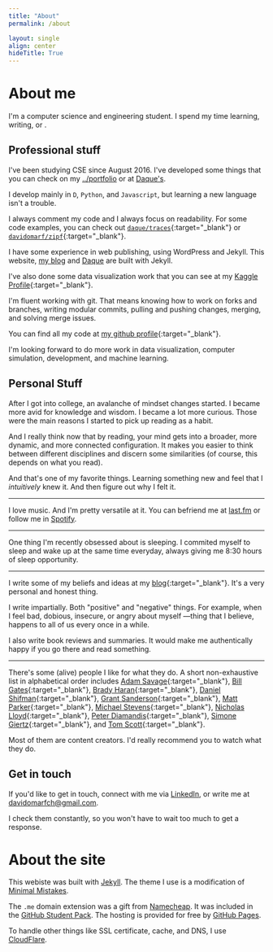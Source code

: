 ```yaml
---
title: "About"
permalink: /about

layout: single
align: center
hideTitle: True
---
```


<script>
var description = [
  "loving <a href = 'https://youtu.be/paqr3kdmcZg?list=PLwic3h1bAlblkSJ-U9YxEpTclFoUS_Otq&t=41' target=_blank>Woodkid's music</a>",
  "quoting The Simpsons",
  "procrastinating at <a href = 'https://www.reddit.com/r/aww' target=_blank>r/aww</a>",
  "trying to succeed at plant caring",
  "dancing ridiculously",
  "fantasizing I'll decipher the stock market",
  "practicing my penmanship"
];
var randomNumber = Math.floor(Math.random() * description.length);
</script>
<script>
window.onload = function() {
  var a = document.getElementById("random-description-switcher");
  a.onclick = function() {
    if (randomNumber < description.length - 1) {
      randomNumber++;
      document.getElementById("random-description").innerHTML =
        description[randomNumber];
    } else {
      randomNumber = 0;
      document.getElementById("random-description").innerHTML =
        description[randomNumber];
    }
    return false;
  };
};
</script>

# About me

I'm a computer science and engineering student. I spend my time learning, writing, or <script>document.write('—<a id="random-description-switcher" href="#">among other things</a>—, <span id="random-description"> ' + description[randomNumber] + '</span>');</script>. 

## Professional stuff

I've been studying CSE since August 2016. I've developed some things that you can check on my [../portfolio](../portfolio) or at [Daque's](https://github.com/daque-dev).

I develop mainly in `D`, `Python`, and `Javascript`, but learning a new language isn't a trouble.

I always comment my code and I always focus on readability. For some code examples, you can check out [`daque/traces`](https://github.com/daque-dev/traces){:target="_blank"} or [`davidomarf/zipf`](https://github.com/davidomarf/zipf){:target="_blank"}.

I have some experience in web publishing, using WordPress and Jekyll. This website, [my blog](https://blog.davidomar.me) and [Daque](https://daque.me) are built with Jekyll.

I've also done some data visualization work that you can see at my [Kaggle Profile](https://www.kaggle.com/davidomarfch/){:target="_blank"}.

I'm fluent working with git. That means knowing how to work on forks and branches, writing modular commits, pulling and pushing changes, merging, and solving merge issues. 

You can find all my code at [my github profile](https://github.com/davidomarf){:target="_blank"}.

I'm looking forward to do more work in data visualization, computer simulation, development, and machine learning.

## Personal Stuff

After I got into college, an avalanche of mindset changes started. I became more avid for knowledge and wisdom. I became a lot more curious. Those were the main reasons I started to pick up reading as a habit.

And I really think now that by reading, your mind gets into a broader, more dynamic, and more connected configuration. It makes you easier to think between different disciplines and discern some similarities (of course, this depends on what you read).

And that's one of my favorite things. Learning something new and feel that I *intuitively* knew it. And then figure out why I felt it.

---

I love music. And I'm pretty versatile at it. You can befriend me at [last.fm](https://www.last.fm/user/davidomarf) or follow me in [Spotify](https://open.spotify.com/user/davidomarfch).

---

One thing I'm recently obsessed about is sleeping. I commited myself to sleep and wake up at the same time everyday, always giving me 8:30 hours of sleep opportunity.

---

I write some of my beliefs and ideas at my [blog](https://blog.davidomar.me){:target="_blank"}. It's a very personal and honest thing.

I write impartially. Both "positive" and "negative" things. For example, when I feel bad, dobious, insecure, or angry about myself —thing that I believe, happens to all of us every once in a while. 

I also write book reviews and summaries. It would make me authentically happy if you go there and read something.

---

There's some (alive) people I like for what they do. A short non-exhaustive list in alphabetical order includes 
[Adam Savage](https://www.youtube.com/channel/UCiDJtJKMICpb9B1qf7qjEOA){:target="_blank"},
[Bill Gates](https://www.gatesnotes.com/){:target="_blank"},
[Brady Haran](https://www.youtube.com/user/numberphile){:target="_blank"},
[Daniel Shifman](https://www.youtube.com/user/shiffman){:target="_blank"},
[Grant Sanderson](https://www.youtube.com/channel/UCYO_jab_esuFRV4b17AJtAw){:target="_blank"},
[Matt Parker](https://www.youtube.com/user/standupmaths){:target="_blank"},
[Michael Stevens](https://www.youtube.com/user/Vsauce){:target="_blank"},
[Nicholas Lloyd](https://www.youtube.com/watch?v=bY94eFCNv4g){:target="_blank"},
[Peter Diamandis](https://www.diamandis.com/){:target="_blank"},
[Simone Giertz](https://www.youtube.com/channel/UC3KEoMzNz8eYnwBC34RaKCQ){:target="_blank"}, 
and [Tom Scott](https://www.youtube.com/channel/UCBa659QWEk1AI4Tg--mrJ2A){:target="_blank"}.

Most of them are content creators. I'd really recommend you to watch what they do.

## Get in touch

If you'd like to get in touch, connect with me via [LinkedIn](https://www.linkedin.com/in/davidomarfch/), or write me at [davidomarfch@gmail.com](mailto:davidomarfch@gmail.com).

I check them constantly, so you won't have to wait too much to get a response.

# About the site

This webiste was built with [Jekyll](https://jekyllrb.com). The theme I use is a modification of [Minimal Mistakes](https://mademistakes.com/work/minimal-mistakes-jekyll-theme/).

The `.me` domain extension was a gift from [Namecheap](https://www.namecheap.com). It was included in the [GitHub Student Pack](https://education.github.com/pack). The hosting is provided for free by [GitHub Pages](https://pages.github.com).

To handle other things like SSL certificate, cache, and DNS, I use [CloudFlare](https://www.cloudflare.com).
